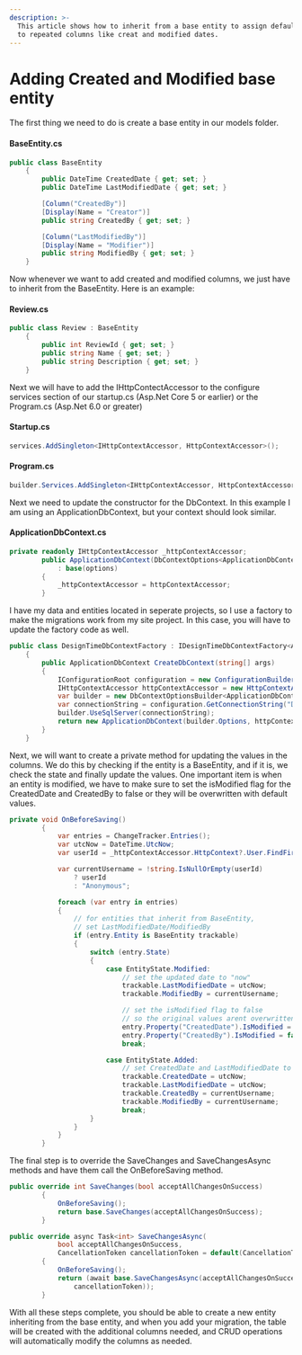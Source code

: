 ```yaml
---
description: >-
  This article shows how to inherit from a base entity to assign default values
  to repeated columns like creat and modified dates.
---
```


# Adding Created and Modified base entity

The first thing we need to do is create a base entity in our models folder.&#x20;

#### BaseEntity.cs

```csharp
public class BaseEntity
    {
        public DateTime CreatedDate { get; set; }
        public DateTime LastModifiedDate { get; set; }

        [Column("CreatedBy")]
        [Display(Name = "Creator")]
        public string CreatedBy { get; set; }

        [Column("LastModifiedBy")]
        [Display(Name = "Modifier")]
        public string ModifiedBy { get; set; }
    }
```

Now whenever we want to add created and modified columns, we just have to inherit from the BaseEntity. Here is an example:

#### Review.cs

```csharp
public class Review : BaseEntity
    {
        public int ReviewId { get; set; }
        public string Name { get; set; }
        public string Description { get; set; }
    }
```

Next we will have to add the IHttpContectAccessor to the configure services section of our startup.cs (Asp.Net Core 5 or earlier) or the Program.cs (Asp.Net 6.0 or greater)

#### Startup.cs

```csharp
services.AddSingleton<IHttpContextAccessor, HttpContextAccessor>();
```

#### Program.cs

```csharp
builder.Services.AddSingleton<IHttpContextAccessor, HttpContextAccessor>();
```

Next we need to update the constructor for the DbContext. In this example I am using an ApplicationDbContext, but your context should look similar.

#### ApplicationDbContext.cs

```csharp
private readonly IHttpContextAccessor _httpContextAccessor;
        public ApplicationDbContext(DbContextOptions<ApplicationDbContext> options, IHttpContextAccessor httpContextAccessor)
            : base(options)
        {
            _httpContextAccessor = httpContextAccessor;
        }
```

I have my data and entities located in seperate projects, so I use a factory to make the migrations work from my site project. In this case, you will have to update the factory code as well.

```csharp
public class DesignTimeDbContextFactory : IDesignTimeDbContextFactory<ApplicationDbContext>
    {
        public ApplicationDbContext CreateDbContext(string[] args)
        {
            IConfigurationRoot configuration = new ConfigurationBuilder().SetBasePath(Directory.GetCurrentDirectory()).AddJsonFile(@Directory.GetCurrentDirectory() + "/../ProjectName.Site/appsettings.json").Build();
            IHttpContextAccessor httpContextAccessor = new HttpContextAccessor();
            var builder = new DbContextOptionsBuilder<ApplicationDbContext>();
            var connectionString = configuration.GetConnectionString("DefaultConnection");
            builder.UseSqlServer(connectionString);
            return new ApplicationDbContext(builder.Options, httpContextAccessor);
        }
    }
```

Next, we will want to create a private method for updating the values in the columns. We do this by checking if the entity is a BaseEntity, and if it is, we check the state and finally update the values. One important item is when an entity is modified, we have to make sure to set the isModified flag for the CreatedDate and CreatedBy to false or they will be overwritten with default values.&#x20;

```csharp
private void OnBeforeSaving()
        {
            var entries = ChangeTracker.Entries();
            var utcNow = DateTime.UtcNow;
            var userId = _httpContextAccessor.HttpContext?.User.FindFirst(ClaimTypes.Email)?.Value;

            var currentUsername = !string.IsNullOrEmpty(userId)
                ? userId
                : "Anonymous";

            foreach (var entry in entries)
            {
                // for entities that inherit from BaseEntity,
                // set LastModifiedDate/ModifiedBy
                if (entry.Entity is BaseEntity trackable)
                {
                    switch (entry.State)
                    {
                        case EntityState.Modified:
                            // set the updated date to "now"
                            trackable.LastModifiedDate = utcNow;
                            trackable.ModifiedBy = currentUsername;

                            // set the isModified flag to false
                            // so the original values arent overwritten
                            entry.Property("CreatedDate").IsModified = false;
                            entry.Property("CreatedBy").IsModified = false;
                            break;

                        case EntityState.Added:
                            // set CreatedDate and LastModifiedDate to "now"
                            trackable.CreatedDate = utcNow;
                            trackable.LastModifiedDate = utcNow;
                            trackable.CreatedBy = currentUsername;
                            trackable.ModifiedBy = currentUsername;
                            break;
                    }
                }
            }
        }
```

The final step is to override the SaveChanges and SaveChangesAsync methods and have them call the OnBeforeSaving method.

```csharp
public override int SaveChanges(bool acceptAllChangesOnSuccess)
        {
            OnBeforeSaving();
            return base.SaveChanges(acceptAllChangesOnSuccess);
        }

public override async Task<int> SaveChangesAsync(
            bool acceptAllChangesOnSuccess,
            CancellationToken cancellationToken = default(CancellationToken))
        {
            OnBeforeSaving();
            return (await base.SaveChangesAsync(acceptAllChangesOnSuccess,
                cancellationToken));
        }
```

With all these steps complete, you should be able to create a new entity inheriting from the base entity, and when you add your migration, the table will be created with the additional columns needed, and CRUD operations will automatically modify the columns as needed.&#x20;

